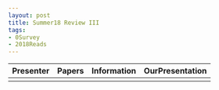 ```yaml
---
layout: post
title: Summer18 Review III
tags:
- 0Survey
- 2018Reads
---
```



| Presenter | Papers | Information| OurPresentation |
| -----: | ----------: | :----- | :----- |
|  |  |  |   | 
